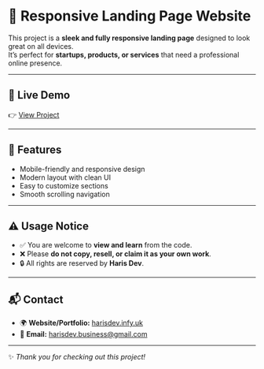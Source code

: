 # 📱 Responsive Landing Page Website  

This project is a **sleek and fully responsive landing page** designed to look great on all devices.  
It’s perfect for **startups, products, or services** that need a professional online presence.  

---

## 🔗 Live Demo  
👉 [View Project](https://your-landing-page-link.com)  

---

## 🎯 Features  
- Mobile-friendly and responsive design  
- Modern layout with clean UI  
- Easy to customize sections  
- Smooth scrolling navigation  

---

## ⚠️ Usage Notice  
- ✅ You are welcome to **view and learn** from the code.  
- ❌ Please **do not copy, resell, or claim it as your own work**.  
- 🔒 All rights are reserved by **Haris Dev**.  

---

## 📬 Contact  
- 🌍 **Website/Portfolio:** [harisdev.infy.uk](https://harisdev.infy.uk)  
- 📧 **Email:** harisdev.business@gmail.com  

---
✨ *Thank you for checking out this project!*  

